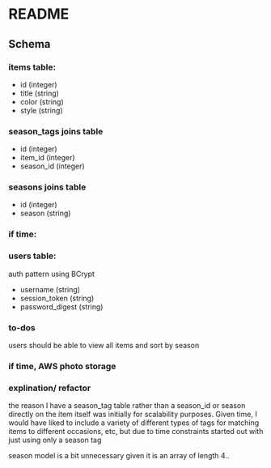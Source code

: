 # README

## Schema
### items table:
* id (integer)
* title (string)
* color (string)
* style (string)

### season_tags joins table
* id (integer)
* item_id (integer)
* season_id (integer)

### seasons joins table
* id (integer)
* season (string)

### if time: 
### users table:
auth pattern using BCrypt
* username (string)
* session_token (string)
* password_digest (string)

### to-dos
users should be able to view all items and sort by season

### if time, AWS photo storage

### explination/ refactor
the reason I have a season_tag table rather than a season_id or season directly on the item itself was initially for scalability purposes. Given time, I would have liked to include a variety of different types of tags for matching items to different occasions, etc, but due to time constraints started out with just using only a season tag

season model is a bit unnecessary given it is an array of length 4..


